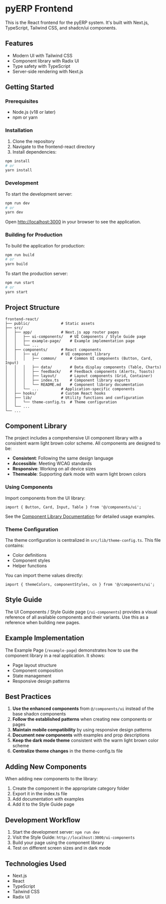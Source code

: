 # pyERP Frontend

This is the React frontend for the pyERP system. It's built with Next.js, TypeScript, Tailwind CSS, and shadcn/ui components.

## Features

- Modern UI with Tailwind CSS
- Component library with Radix UI
- Type safety with TypeScript
- Server-side rendering with Next.js

## Getting Started

### Prerequisites

- Node.js (v18 or later)
- npm or yarn

### Installation

1. Clone the repository
2. Navigate to the frontend-react directory
3. Install dependencies:

```bash
npm install
# or
yarn install
```

### Development

To start the development server:

```bash
npm run dev
# or
yarn dev
```

Open [http://localhost:3000](http://localhost:3000) in your browser to see the application.

### Building for Production

To build the application for production:

```bash
npm run build
# or
yarn build
```

To start the production server:

```bash
npm run start
# or
yarn start
```

## Project Structure

```
frontend-react/
├── public/              # Static assets
├── src/
│   ├── app/             # Next.js app router pages
│   │   ├── ui-components/   # UI Components / Style Guide page
│   │   ├── example-page/    # Example implementation page
│   │   └── ...
│   ├── components/      # React components
│   │   ├── ui/          # UI component library
│   │   │   ├── common/      # Common UI components (Button, Card, Input)
│   │   │   ├── data/        # Data display components (Table, Charts)
│   │   │   ├── feedback/    # Feedback components (Alerts, Toasts)
│   │   │   ├── layout/      # Layout components (Grid, Container)
│   │   │   ├── index.ts     # Component library exports
│   │   │   └── README.md    # Component library documentation
│   │   └── ...          # Application-specific components
│   ├── hooks/           # Custom React hooks
│   ├── lib/             # Utility functions and configuration
│   │   └── theme-config.ts  # Theme configuration
│   └── ...
└── ...
```

## Component Library

The project includes a comprehensive UI component library with a consistent warm light brown color scheme. All components are designed to be:

- **Consistent**: Following the same design language
- **Accessible**: Meeting WCAG standards
- **Responsive**: Working on all device sizes
- **Themeable**: Supporting dark mode with warm light brown colors

### Using Components

Import components from the UI library:

```tsx
import { Button, Card, Input, Table } from '@/components/ui';
```

See the [Component Library Documentation](./src/components/ui/README.md) for detailed usage examples.

### Theme Configuration

The theme configuration is centralized in `src/lib/theme-config.ts`. This file contains:

- Color definitions
- Component styles
- Helper functions

You can import theme values directly:

```tsx
import { themeColors, componentStyles, cn } from '@/components/ui';
```

## Style Guide

The UI Components / Style Guide page (`/ui-components`) provides a visual reference of all available components and their variants. Use this as a reference when building new pages.

## Example Implementation

The Example Page (`/example-page`) demonstrates how to use the component library in a real application. It shows:

- Page layout structure
- Component composition
- State management
- Responsive design patterns

## Best Practices

1. **Use the enhanced components** from `@/components/ui` instead of the base shadcn components
2. **Follow the established patterns** when creating new components or pages
3. **Maintain mobile compatibility** by using responsive design patterns
4. **Document new components** with examples and prop descriptions
5. **Keep the dark mode theme** consistent with the warm light brown color scheme
6. **Centralize theme changes** in the theme-config.ts file

## Adding New Components

When adding new components to the library:

1. Create the component in the appropriate category folder
2. Export it in the index.ts file
3. Add documentation with examples
4. Add it to the Style Guide page

## Development Workflow

1. Start the development server: `npm run dev`
2. Visit the Style Guide: `http://localhost:3000/ui-components`
3. Build your page using the component library
4. Test on different screen sizes and in dark mode

## Technologies Used

- Next.js
- React
- TypeScript
- Tailwind CSS
- Radix UI 